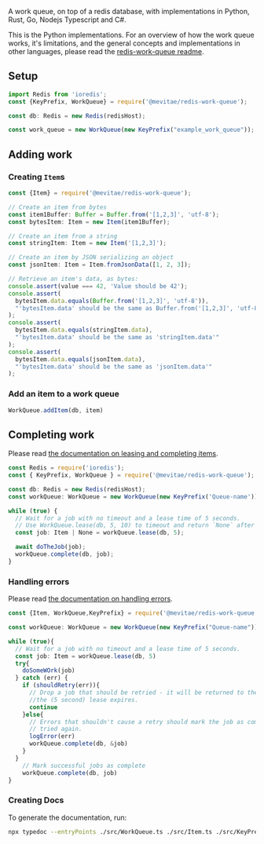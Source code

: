 A work queue, on top of a redis database, with implementations in Python, Rust, Go, Nodejs Typescript and C#.

This is the Python implementations. For an overview of how the work queue works, it's limitations,
and the general concepts and implementations in other languages, please read the [redis-work-queue
readme](https://github.com/MeVitae/redis-work-queue/blob/main/README.md).

## Setup

```typescript
import Redis from 'ioredis';
const {KeyPrefix, WorkQueue} = require('@mevitae/redis-work-queue');

const db: Redis = new Redis(redisHost);

const work_queue = new WorkQueue(new KeyPrefix("example_work_queue"));
```

## Adding work

### Creating `Item`s

```typescript
const {Item} = require('@mevitae/redis-work-queue');

// Create an item from bytes
const item1Buffer: Buffer = Buffer.from('[1,2,3]', 'utf-8');
const bytesItem: Item = new Item(item1Buffer);

// Create an item from a string
const stringItem: Item = new Item('[1,2,3]');

// Create an item by JSON serializing an object
const jsonItem: Item = Item.fromJsonData([1, 2, 3]);

// Retrieve an item's data, as bytes:
console.assert(value === 42, 'Value should be 42');
console.assert(
  bytesItem.data.equals(Buffer.from('[1,2,3]', 'utf-8')),
  "'bytesItem.data' should be the same as Buffer.from('[1,2,3]', 'utf-8')."
);
console.assert(
  bytesItem.data.equals(stringItem.data),
  "'bytesItem.data' should be the same as 'stringItem.data'"
);
console.assert(
  bytesItem.data.equals(jsonItem.data),
  "'bytesItem.data' should be the same as 'jsonItem.data'"
);

```

### Add an item to a work queue

```typescript
WorkQueue.addItem(db, item)
```

## Completing work

Please read [the documentation on leasing and completing
items](https://github.com/MeVitae/redis-work-queue/blob/main/README.md#leasing-an-item).

```typescript
const Redis = require('ioredis');
const { KeyPrefix, WorkQueue } = require('@mevitae/redis-work-queue');

const db: Redis = new Redis(redisHost);
const workQueue: WorkQueue = new WorkQueue(new KeyPrefix('Queue-name'));

while (true) {
  // Wait for a job with no timeout and a lease time of 5 seconds.
  // Use WorkQueue.lease(db, 5, 10) to timeout and return `None` after 10 seconds.
  const job: Item | None = workQueue.lease(db, 5);

  await doTheJob(job);
  workQueue.complete(db, job);
}

```

### Handling errors

Please read [the documentation on handling
errors](https://github.com/MeVitae/redis-work-queue/blob/main/README.md#handling-errors).

```typescript
const {Item, WorkQueue,KeyPrefix} = require('@mevitae/redis-work-queue');

const workQueue: WorkQueue = new WorkQueue(new KeyPrefix("Queue-name"))

while (true){
  // Wait for a job with no timeout and a lease time of 5 seconds.
  const job: Item = workQueue.lease(db, 5)
  try{
    doSomeWOrk(job)
  } catch (err) {
    if (shouldRetry(err)){
      // Drop a job that should be retried - it will be returned to the work queue after
      //the (5 second) lease expires.
      continue
    }else{
      // Errors that shouldn't cause a retry should mark the job as complete so it isn't
      // tried again.
      logError(err)
      workQueue.complete(db, &job)
    }
  }
    // Mark successful jobs as complete
    workQueue.complete(db, job)
}
```

### Creating Docs

To generate the documentation, run:

```bash
npx typedoc --entryPoints ./src/WorkQueue.ts ./src/Item.ts ./src/KeyPrefix.ts
```

